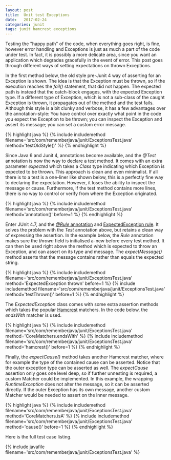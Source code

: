 ```yaml
---
layout: post
title:  Unit test Exceptions
date:   2017-02-24
categories: junit 
tags: junit hamcrest exceptions
---
```


Testing the "happy path" of the code, when everything goes right, is fine, however error handling and Exceptions is just as much a part of the code under test. In fact, it is possibly a more delicate area, since you want an application which degrades gracefully in the event of error. This post goes through different ways of setting expectations on thrown Exceptions.

In the first method below, the old style pre-Junit 4 way of asserting for an Exception is shown. The idea is that the Exception must be thrown, so if the execution reaches the *fail()* statement, that did not happen. The expected path is instead that the catch-block engages, with the expected Exception type. If a different type of Exception, which is not a sub-class of the caught Exception is thrown, it propagates out of the method and the test fails. Although this style is a bit clunky and verbose, it has a few advantages over the annotation-style: You have control over exactly what point in the code you expect the Exception to be thrown; you can inspect the Exception and assert its message; you can set a custom error message.

{% highlight java %}
{% include includemethod filename='src/com/rememberjava/junit/ExceptionsTest.java' method='testOldStyle()' %}
{% endhighlight %}

Since Java 6 and Junit 4, annotations become available, and the *@Test* annotation is now the way to declare a test method. It comes with an extra parameter *expected* which takes a *Class* type indicating which Exception is expected to be thrown. This approach is clean and even minimalist. If all there is to a test is a one-liner like shown below, this is a perfectly fine way to declaring the expectation. However, it loses the ability to inspect the message or cause. Furthermore, if the test method contains more lines, there is no way to control or verify from where the Exception originated.

{% highlight java %}
{% include includemethod filename='src/com/rememberjava/junit/ExceptionsTest.java' method='annotation()' before=1 %}
{% endhighlight %}

Enter JUnit 4.7, and the [*@Rule* annotation][Rule] and [ExpectedException rule][ExpectedException]. It solves the problem with the *Test* annotation above, but retains a clean way of expressing the assertion. In the example below, the *Rule* annotation makes sure the *thrown* field is initialised a-new before every test method. It can then be used right above the method which is expected to throw an Exception, and can assert on its type and message. The *expectMessage()* method asserts that the message contains rather than equals the expected string.

{% highlight java %}
{% include includemethod filename='src/com/rememberjava/junit/ExceptionsTest.java' method='ExpectedException thrown' before=1 %}
{% include includemethod filename='src/com/rememberjava/junit/ExceptionsTest.java' method='testThrown()' before=1 %}
{% endhighlight %}

The *ExpectedException* class comes with some extra assertion methods which takes the popular [Hamcrest][Hamcrest] matchers. In the code below, the *endsWith* matcher is used.

{% highlight java %}
{% include includemethod filename='src/com/rememberjava/junit/ExceptionsTest.java' method='CoreMatchers.endsWith' %}
{% include includemethod filename='src/com/rememberjava/junit/ExceptionsTest.java' method='hamcrest()' before=1 %}
{% endhighlight %}

Finally, the *expectCause()* method takes another Hamcrest matcher, where for example the type of the contained cause can be asserted. Notice that the outer exception type can be asserted as well. The *expectCause* assertion only goes one level deep, so if further unnesting is required, a custom Matcher could be implemented. In this example, the wrapping *RuntimeException* does not alter the message, so it can be asserted directly. If the outer Exception has its own message, another custom Matcher would be needed to assert on the inner message.

{% highlight java %}
{% include includemethod filename='src/com/rememberjava/junit/ExceptionsTest.java' method='CoreMatchers.isA' %}
{% include includemethod filename='src/com/rememberjava/junit/ExceptionsTest.java' method='cause()' before=1 %}
{% endhighlight %}

Here is the full test case listing.

{% include javafile filename='src/com/rememberjava/junit/ExceptionsTest.java' %}

[Rule]: http://junit.org/junit4/javadoc/latest/org/junit/Rule.html
[ExpectedException]: http://junit.org/junit4/javadoc/latest/org/junit/rules/ExpectedException.html
[Hamcrest]: http://hamcrest.org/JavaHamcrest/

